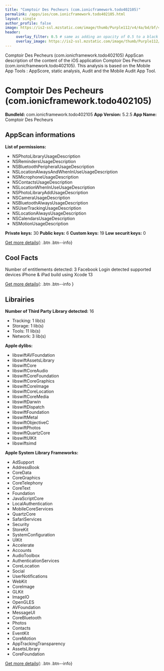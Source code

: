 ```yaml
---
title: "Comptoir Des Pecheurs (com.ionicframework.todo402105)"
permalink: /apps/ios/com.ionicframework.todo402105.html
layout: single
author_profile: false
image: https://is2-ssl.mzstatic.com/image/thumb/Purple112/v4/4a/bd/bf/4abdbf1a-df2f-6d2f-d4f1-1758e0dc44b1/AppIcon-0-0-1x_U007emarketing-0-0-0-10-0-0-sRGB-0-0-0-GLES2_U002c0-512MB-85-220-0-0.png/512x512bb.jpg
header: 
     overlay_filter: 0.5 # same as adding an opacity of 0.5 to a black background
     overlay_image: https://is2-ssl.mzstatic.com/image/thumb/Purple112/v4/4a/bd/bf/4abdbf1a-df2f-6d2f-d4f1-1758e0dc44b1/AppIcon-0-0-1x_U007emarketing-0-0-0-10-0-0-sRGB-0-0-0-GLES2_U002c0-512MB-85-220-0-0.png/512x512bb.jpg
---
```

Comptoir Des Pecheurs (com.ionicframework.todo402105) AppScan description of the content of the iOS application Comptoir Des Pecheurs (com.ionicframework.todo402105). This analysis is based on the Mobile App Tools : AppScore, static analysis, Audit and the Mobile Audit App Tool.

# Comptoir Des Pecheurs (com.ionicframework.todo402105)

**BundleId:** com.ionicframework.todo402105
**App Version:** 5.2.5
**App Name:** Comptoir Des Pecheurs


## AppScan informations 

**List of permissions:** 
- NSPhotoLibraryUsageDescription
- NSRemindersUsageDescription
- NSBluetoothPeripheralUsageDescription
- NSLocationAlwaysAndWhenInUseUsageDescription
- NSMicrophoneUsageDescription
- NSContactsUsageDescription
- NSLocationWhenInUseUsageDescription
- NSPhotoLibraryAddUsageDescription
- NSCameraUsageDescription
- NSBluetoothAlwaysUsageDescription
- NSUserTrackingUsageDescription
- NSLocationAlwaysUsageDescription
- NSCalendarsUsageDescription
- NSMotionUsageDescription
  
  
**Private keys:** 30
**Public keys:** 6
**Custom keys:** 19
**Low securit keys:** 0
  
[Get more details](/pricing.html){: .btn .btn--info}

## Cool Facts

Number of entitlements detected: 3
Facebook Login detected
supported devices iPhone & iPad
build using Xcode 13
  
[Get more details](/pricing.html){: .btn .btn--info }

## Librairies 
**Number of Third Party Library detected:** 16
- Tracking: 1 lib(s)
- Storage: 1 lib(s)
- Tools: 11 lib(s)
- Network: 3 lib(s)


**Apple dylibs:**
- libswiftAVFoundation
- libswiftAssetsLibrary
- libswiftCore
- libswiftCoreAudio
- libswiftCoreFoundation
- libswiftCoreGraphics
- libswiftCoreImage
- libswiftCoreLocation
- libswiftCoreMedia
- libswiftDarwin
- libswiftDispatch
- libswiftFoundation
- libswiftMetal
- libswiftObjectiveC
- libswiftPhotos
- libswiftQuartzCore
- libswiftUIKit
- libswiftsimd


**Apple System Library Frameworks:**
- AdSupport
- AddressBook
- CoreData
- CoreGraphics
- CoreTelephony
- CoreText
- Foundation
- JavaScriptCore
- LocalAuthentication
- MobileCoreServices
- QuartzCore
- SafariServices
- Security
- StoreKit
- SystemConfiguration
- UIKit
- Accelerate
- Accounts
- AudioToolbox
- AuthenticationServices
- CoreLocation
- Social
- UserNotifications
- WebKit
- CoreImage
- GLKit
- ImageIO
- OpenGLES
- AVFoundation
- MessageUI
- CoreBluetooth
- Photos
- Contacts
- EventKit
- CoreMotion
- AppTrackingTransparency
- AssetsLibrary
- CoreFoundation


  
[Get more details](/pricing.html){: .btn .btn--info}

